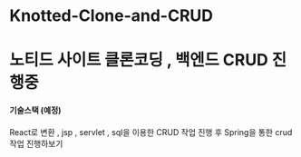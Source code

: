 # Knotted-Clone-and-CRUD
<h1>노티드 사이트 클론코딩 , 백엔드 CRUD 진행중</h1>
<h4>기술스택 (예정)</h4>
<p>  React로 변환 , jsp , servlet , sql을 이용한 CRUD 작업 진행 후 Spring을 통한 crud 작업 진행하보기</p>

